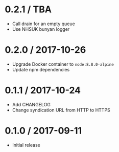 0.2.1 / TBA
==================
- Call drain for an empty queue
- Use NHSUK bunyan logger

0.2.0 / 2017-10-26
==================
- Upgrade Docker container to `node:8.8.0-alpine`
- Update npm dependencies

0.1.1 / 2017-10-24
==================
- Add CHANGELOG
- Change syndication URL from HTTP to HTTPS

0.1.0 / 2017-09-11
==================
- Initial release
